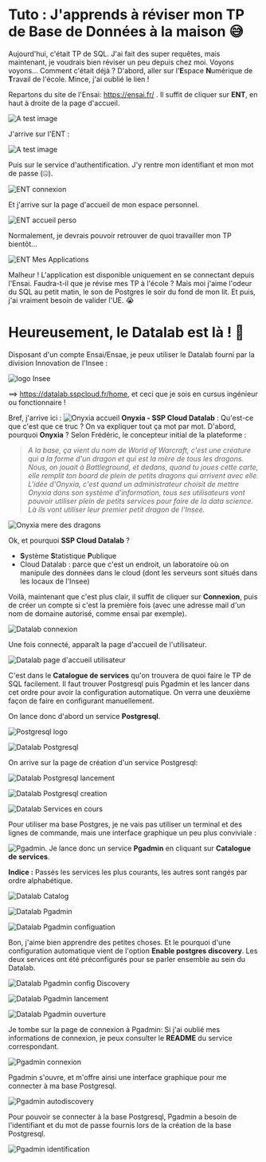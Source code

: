 # Tuto : J'apprends à réviser mon TP de Base de Données à la maison :sweat_smile:

Aujourd'hui, c'était TP de SQL. J'ai fait des super requêtes, mais maintenant, je voudrais bien réviser un peu depuis chez moi. Voyons voyons... Comment c'était déjà ? 
D'abord, aller sur l'**E**space **N**umérique de **T**ravail de l'école. Mince, j'ai oublié le lien !


Repartons du site de l'Ensai: https://ensai.fr/ . Il suffit de cliquer sur **ENT**, en haut à droite de la page d'accueil. 

![A test image](./img/Capture%20site%20ensai%20fl%C3%A8che.png)

J'arrive sur l'ENT :

![A test image](./img/Capture_ENT_accueil_fleche.PNG)

Puis sur le service d'authentification. J'y rentre mon identifiant et mon mot de passe (:zipper_mouth_face:). 

![ENT connexion](./img/Capture_ENT_connexion_fleche.png)

Et j'arrive sur la page d'accueil de mon espace personnel. 

![ENT accueil perso](./img/Capture_ENT_accueil_user_fleche.PNG)

Normalement, je devrais pouvoir retrouver de quoi travailler mon TP bientôt... 

![ENT Mes Applications](./img/Capture_Mes_Applications_fleche.PNG)

Malheur ! L'application est disponible uniquement en se connectant depuis l'Ensai. Faudra-t-il que je révise mes TP à l'école ?  Mais moi j'aime l'odeur du SQL au petit matin, le son de Postgres le soir du fond de mon lit. Et puis, j'ai vraiment besoin de valider l'UE. :sob:

# Heureusement, le Datalab est là ! :partying_face:

Disposant d'un compte Ensai/Ensae, je peux utiliser le Datalab fourni par la division Innovation de l'Insee :

![logo Insee](./img/INSEE_1.2_SIGNATURE.png)

==> https://datalab.sspcloud.fr/home, 
et ceci que je sois en cursus ingénieur ou fonctionnaire ! 

Bref, j'arrive ici :
![Onyxia accueil](./img/Capture_Onyxia_accueil_fleche.PNG)
**Onyxia - SSP Cloud Datalab** : Qu'est-ce que c'est que ce truc ? On va expliquer tout ça mot par mot.
D'abord, pourquoi **Onyxia** ? Selon Frédéric, le concepteur initial de la plateforme :
>*A la base, ça vient du nom de World of Warcraft, c'est une créature qui a la forme d'un dragon et qui est la mère de tous les dragons. Nous, on jouait à Battleground, et dedans, quand tu joues cette carte, elle remplit ton board de plein de petits dragons qui arrivent avec elle. L'idée d'Onyxia, c'est quand un administrateur choisit de mettre Onyxia dans son système d'information, tous ses utilisateurs vont pouvoir utiliser plein de petits services pour faire de la data science. Là ils vont utiliser leur premier petit dragon de l'Insee.* 
>

![Onyxia mere des dragons](./img/Onyxia_mere_des_dragons.png)


Ok, et pourquoi **SSP Cloud Datalab** ?
- **S**ystème **S**tatistique **P**ublique
- Cloud Datalab : parce que c'est un endroit, un laboratoire où on manipule des données dans le cloud (dont les serveurs sont situés dans les locaux de l'Insee)

Voilà, maintenant que c'est plus clair, il suffit de cliquer sur **Connexion**, puis de créer un compte si c'est la première fois (avec une adresse mail d'un nom de domaine autorisé, comme ensai par exemple).

![Datalab connexion](./img/Capture_Datalab_connexion_fleche.PNG)

Une fois connecté, apparaît la page d'accueil de l'utilisateur.

![Datalab page d'accueil utilisateur](./img/Capture_Datala_home_fleche.PNG)

C'est dans le **Catalogue de services** qu'on trouvera de quoi faire le TP de SQL facilement. Il faut trouver Postgresql puis Pgadmin et les lancer dans cet ordre pour avoir la configuration automatique. On verra une deuxième façon de faire en configurant manuellement.

On lance donc d'abord un service **Postgresql**. 

![Postgresql logo](./img/Capture_Postgresql_logo.PNG)

![Datalab Postgresql](./img/Capture_Datalab_Postgresql_fleche.PNG)

On arrive sur la page de création d'un service Postgresql: 

![Datalab Postgresql lancement](./img/Capture_Postgresql_lancement_fleche.PNG)


![Datalab Postgresql creation](./img/Capture_Postgresql_creation_fleche.PNG)



![Datalab Services en cours](./img/Capture_Datalab-Services_en_cours_fleche.PNG)





Pour utiliser ma base Postgres, je ne vais pas utiliser un terminal et des lignes de commande, mais une interface graphique un peu plus conviviale :

![Pgadmin](./img/Pgadmin.PNG). Je lance donc un service **Pgadmin** en cliquant sur **Catalogue de services**.

**Indice :** Passés les services les plus courants, les autres sont rangés par ordre alphabétique.

![Datalab Catalog](./img/Capture_Datala_catalog_fleche.PNG)


![Datalab Pgadmin](./img/Capture._Datalab_Catalog_Pgadmin_fleche.PNG)


![Datalab Pgadmin configuation](./img/Capture_Datalab_Pgadmin_config_fleche.PNG)

Bon, j'aime bien apprendre des petites choses. Et le pourquoi d'une configuration automatique vient de l'option **Enable postgres discovery**. Les deux services ont été préconfigurés pour se parler ensemble au sein du Datalab.

![Datalab Pgadmin config Discovery](./img/Capture_Pgadmin_config_fleche.PNG)

![Datalab Pgadmin lancement](./img/Capture_Pgadmin_lancement_fleche.PNG)

![Datalab Pgadmin ouverture](./img/Capture_Pgadmin_ouverture_fleche.PNG)


Je tombe sur la page de connexion à Pgadmin:
Si j'ai oublié mes informations de connexion, je peux consulter le **README** du service correspondant.

![Pgadmin connexion](./img/Pgadmin_connexion_fleche.PNG)

Pgadmin s'ouvre, et m'offre ainsi une interface graphique pour me connecter à ma base Postgresql.

![Pgadmin autodiscovery](./img/Pgadmin_autodiscovery_fleche.PNG)

Pour pouvoir se connecter à la base Postgresql, Pgadmin a besoin de l'identifiant et du mot de passe fournis lors de la création de la base Postgresql.

![Pgadmin identification](./img/Pgadmin_identification_fleche.PNG)